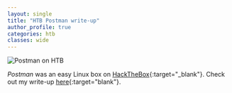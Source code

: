 ```yaml
---
layout: single
title: "HTB Postman write-up"
author_profile: true
categories: htb
classes: wide
---
```


![Postman on HTB](/assets/postman.png)

*Postman* was an easy Linux box on [HackTheBox](https://www.hackthebox.eu/){:target="_blank"}. Check out my write-up [here](https://github.com/Muemmelmoehre/write-ups/blob/master/postman.pdf){:target="blank"}.
